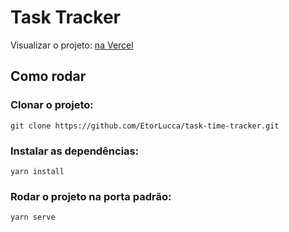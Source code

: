 # Task Tracker

Visualizar o projeto: <a href="https://task-time-tracker.vercel.app/">na Vercel</a>

## Como rodar

### Clonar o projeto:
```
git clone https://github.com/EtorLucca/task-time-tracker.git
```

### Instalar as dependências:

```
yarn install
```

### Rodar o projeto na porta padrão:
```
yarn serve
```